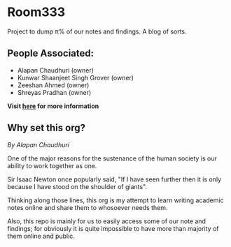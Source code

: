 # Room333

Project to dump π% of our notes and findings. A blog of sorts.

## People Associated:
- Alapan Chaudhuri (owner)
- Kunwar Shaanjeet Singh Grover (owner)
- Zeeshan Ahmed (owner)
- Shreyas Pradhan (owner)

**Visit [here](room333.github.io) for more information**

## Why set this org?

*By Alapan Chaudhuri*

One of the major reasons for the sustenance of the human society is our ability to work together as one.

Sir Isaac Newton once popularly said, "If I have seen further then it is only because I have stood on the shoulder of giants".

Thinking along those lines, this org is my attempt to learn writing academic notes online and share them to whosoever needs them.

Also, this repo is mainly for us to easily access some of our note and findings; for obviously it is quite impossible to have more than majority of them online and public.
